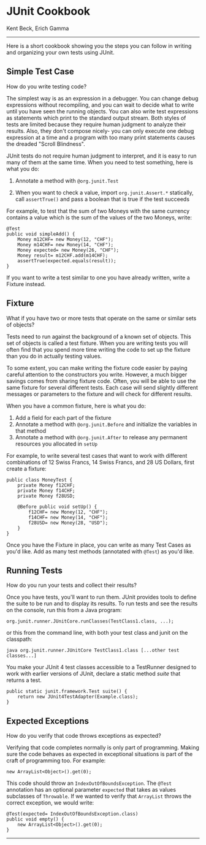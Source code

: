 # JUnit Cookbook

Kent Beck, Erich Gamma

* * *

Here is a short cookbook showing you the steps you can follow in writing
and organizing your own tests using JUnit.

## Simple Test Case

How do you write testing code?

The simplest way is as an expression in a debugger. You can change debug
expressions without recompiling, and you can wait to decide what to write
until you have seen the running objects. You can also write test expressions
as statements which print to the standard output stream. Both styles of
tests are limited because they require human judgment to analyze their
results. Also, they don't compose nicely- you can only execute one debug
expression at a time and a program with too many print statements causes
the dreaded "Scroll Blindness".

JUnit tests do not require human judgment to interpret, and it is easy
to run many of them at the same time. When you need to test something,
here is what you do:

1.  Annotate a method with `@org.junit.Test`

1. When you want to check a value, import `org.junit.Assert.*` statically, call `assertTrue()` and pass a boolean
that is true if the test succeeds

For example, to test that the sum of two Moneys with the same currency
contains a value which is the sum of the values of the two Moneys, write:

    @Test
    public void simpleAdd() {
        Money m12CHF= new Money(12, "CHF");
        Money m14CHF= new Money(14, "CHF");
        Money expected= new Money(26, "CHF");
        Money result= m12CHF.add(m14CHF);
        assertTrue(expected.equals(result));
    }

If you want to write a test similar to one you have already written, write
a Fixture instead.

## Fixture

What if you have two or more tests that operate on the same or similar
sets of objects?

Tests need to run against the background of a known set of objects.
This set of objects is called a test fixture. When you are writing tests
you will often find that you spend more time writing the code to set up
the fixture than you do in actually testing values.

To some extent, you can make writing the fixture code easier by paying
careful attention to the constructors you write. However, a much bigger
savings comes from sharing fixture code. Often, you will be able to use
the same fixture for several different tests. Each case will send slightly
different messages or parameters to the fixture and will check for different
results.

When you have a common fixture, here is what you do:

1.  Add a field for each part of the fixture
2.  Annotate a method with `@org.junit.Before` and initialize the variables in that method
3.  Annotate a method with `@org.junit.After` to release any permanent resources you allocated in `setUp`

For example, to write several test cases that want to work with different
combinations of 12 Swiss Francs, 14 Swiss Francs, and 28 US Dollars, first
create a fixture:

    public class MoneyTest {
        private Money f12CHF;
        private Money f14CHF;
        private Money f28USD;

        @Before public void setUp() {
            f12CHF= new Money(12, "CHF");
            f14CHF= new Money(14, "CHF");
            f28USD= new Money(28, "USD");
        }
    }

Once you have the Fixture in place, you can write as many Test Cases as
you'd like. Add as many test methods (annotated with `@Test`) as you'd like.

## Running Tests

How do you run your tests and collect their results?

Once you have tests, you'll want to run them. JUnit provides tools
to define the suite to be run and to display its results. To run tests and see the
results on the console, run this from a Java program:

    org.junit.runner.JUnitCore.runClasses(TestClass1.class, ...);

or this from the command line, with both your test class and junit on the classpath:

    java org.junit.runner.JUnitCore TestClass1.class [...other test classes...]

You make your JUnit 4 test classes accessible to a TestRunner designed to work with earlier versions of JUnit,
declare a static method _suite_
that returns a test.

    public static junit.framework.Test suite() {
        return new JUnit4TestAdapter(Example.class);
    }

## Expected Exceptions

How do you verify that code throws exceptions as expected?

Verifying that code completes normally is only part of programming. Making sure the code
behaves as expected in exceptional situations is part of the craft of programming too. For example:

    new ArrayList<Object>().get(0);

This code should throw an `IndexOutOfBoundsException`. The `@Test` annotation has an optional parameter `expected`
that takes as values subclasses of `Throwable`. If we wanted to verify that `ArrayList` throws the correct exception,
we would write:

    @Test(expected= IndexOutOfBoundsException.class)
    public void empty() {
        new ArrayList<Object>().get(0);
    }

* * *